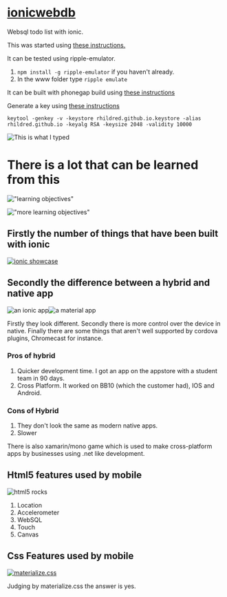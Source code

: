 # <a href="https://github.com/rhildred/ionicwebdb" target="_blank">ionicwebdb</a>
Websql todo list with ionic.

This was started using <a href="https://ionicframework.com/docs/v1/getting-started/" target="_blank">these instructions.</a>

It can be tested using ripple-emulator.

1. `npm install -g ripple-emulator` if you haven't already.
1. In the www folder type `ripple emulate`

It can be built with phonegap build using [these instructions](https://pointdeveloper.com/how-to-build-ionic-app-with-phonegap-build/)

Generate a key using [these instructions](https://coderwall.com/p/r09hoq/android-generate-release-debug-keystores)

`keytool -genkey -v -keystore rhildred.github.io.keystore -alias rhildred.github.io -keyalg RSA -keysize 2048 -validity 10000`

![This is what I typed](https://rhildred.github.io/ionicwebdb/readmeimages/KeytoolCapture.PNG "What I typed")

# There is a lot that can be learned from this

!["learning objectives"](https://rhildred.github.io/ionicwebdb/readmeimages/objectives.PNG "learning objectives")

!["more learning objectives"](https://rhildred.github.io/ionicwebdb/readmeimages/objectives2.PNG "more learning objectives")

## Firstly the number of things that have been built with ionic

<a href="https://showcase.ionicframework.com/apps/newest" target="_blank">![ionic showcase](https://rhildred.github.io/ionicwebdb/readmeimages/Ionic_app_showcase.png "ionic showcase")</a>

## Secondly the difference between a hybrid and native app

![an ionic app](https://rhildred.github.io/ionicwebdb/readmeimages/ionicApp.PNG "an ionic app")![a material app](https://rhildred.github.io/ionicwebdb/readmeimages/MaterialApp.PNG "a material app")

Firstly they look different. Secondly there is more control over the device in native. Finally there are some things that aren't well supported by cordova plugins, Chromecast for instance.

### Pros of hybrid

1. Quicker development time. I got an app on the appstore with a student team in 90 days.
1. Cross Platform. It worked on BB10 (which the customer had), IOS and Android.

### Cons of Hybrid

1. They don't look the same as modern native apps.
1. Slower

There is also xamarin/mono game which is used to make cross-platform apps by businesses using .net like development.

## Html5 features used by mobile

![html5 rocks](https://rhildred.github.io/ionicwebdb/readmeimages/size_960_16_9_html5-rocks-20121.png "html5 rocks")

1. Location
2. Accelerometer
3. WebSQL
4. Touch
5. Canvas

## Css Features used by mobile

<a href="http://materializecss.com/" target="_blank">![materialize.css](https://rhildred.github.io/ionicwebdb/readmeimages/maxresdefault.jpg "materialize.css")</a>

Judging by materialize.css the answer is yes.